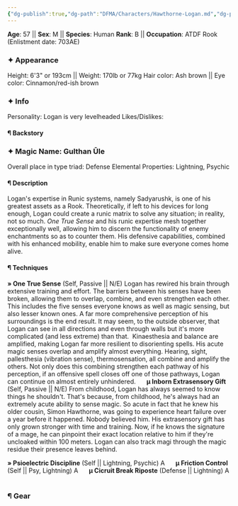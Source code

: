 ```yaml
---
{"dg-publish":true,"dg-path":"DFMA/Characters/Hawthorne-Logan.md","dg-permalink":"DFMA/Characters/Hawthorne-Logan","permalink":"/DFMA/Characters/Hawthorne-Logan/"}
---
```


**Age**: 57 || **Sex**: M || **Species**: Human
**Rank**: B || **Occupation**: ATDF Rook (Enlistment date: 703AE)
### ✦ Appearance 
Height: 6'3" or 193cm || Weight: 170lb or 77kg
Hair color: Ash brown || Eye color: Cinnamon/red-ish brown


### ✦ Info
Personality:
Logan is very levelheaded 
Likes/Dislikes:

#### ¶ Backstory





### ✦ Magic Name: Gulthan Ūle
Overall place in type triad: Defense 
Elemental Properties: Lightning, Psychic
#### ¶ Description
Logan's expertise in Runic systems, namely Sadyarushk, is one of his greatest assets as a Rook. Theoretically, if left to his devices for long enough, Logan could create a runic matrix to solve any situation; in reality, not so much.
*One True Sense* and his runic expertise mesh together exceptionally well, allowing him to discern the functionality of enemy enchantments so as to counter them. 
His defensive capabilities, combined with his enhanced mobility, enable him to make sure everyone comes home alive.
#### ¶ Techniques
**» One True Sense** (Self, Passive || N/E)
	Logan has rewired his brain through extensive training and effort. The barriers between his senses have been broken, allowing them to overlap, combine, and even strengthen each other. This includes the five senses everyone knows as well as magic sensing, but also lesser known ones.
	A far more comprehensive perception of his surroundings is the end result. It may seem, to the outside observer, that Logan can see in all directions and even through walls but it's more complicated (and less extreme) than that.
	­
	Kinaesthesia and balance are amplified, making Logan far more resilient to disorienting spells. His acute magic senses overlap and amplify almost everything. Hearing, sight, pallesthesia (vibration sense), thermosensation, all combine and amplify the others.
	Not only does this combining strengthen each pathway of his perception, if an offensive spell closes off one of those pathways, Logan can continue on almost entirely unhindered.
	$\quad$­
	**µ Inborn Extrasensory Gift** (Self, Passive || N/E)
		From childhood, Logan has always seemed to know things he shouldn't. That's because, from childhood, he's always had an extremely acute ability to sense magic. So acute in fact that he knew his older cousin, Simon Hawthorne, was going to experience heart failure over a year before it happened.
		Nobody believed him.
		His extrasensory gift has only grown stronger with time and training. Now, if he knows the signature of a mage, he can pinpoint their exact location relative to him if they're uncloaked within 100 meters. Logan can also track magi through the magic residue their presence leaves behind.

**» Psioelectric Discipline** (Self || Lightning, Psychic)
	A
	$\quad$
	**µ Friction Control** (Self || Psy, Lightning)
		 A
	$\quad$
	**µ Cicruit Break Riposte** (Defense || Lightning)
		A
	$\quad$


### ¶ Gear
